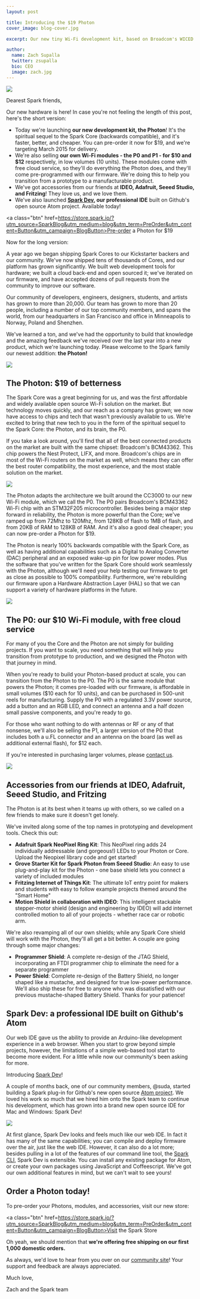 ```yaml
---
layout: post

title: Introducing the $19 Photon
cover_image: blog-cover.jpg

excerpt: Our new tiny Wi-Fi development kit, based on Broadcom's WICED architecture

author:
  name: Zach Supalla
  twitter: zsupalla
  bio: CEO
  image: zach.jpg
---
```

<div class="full"><img src="{{ site.url }}/images/photon-banner.jpg"></div>

Dearest Spark friends,

Our new hardware is here! In case you're not feeling the length of this post, here's the short version:

- Today we're launching **our new development kit, the Photon**! It's the spiritual sequel to the Spark Core (backwards compatible), and it's faster, better, and cheaper. You can pre-order it now for $19, and we're targeting March 2015 for delivery.
- We're also selling **our own Wi-Fi modules - the P0 and P1 - for $10 and $12** respectively, in low volumes (10 units). These modules come with free cloud service, so they'll do everything the Photon does, and they'll come pre-programmed with our firmware. We're doing this to help you transition from a prototype to a manufacturable product.
- We've got accessories from our friends at **IDEO, Adafruit, Seeed Studio, and Fritzing**! They love us, and we love them.
- We've also launched **[Spark Dev](http://www.github.com/spark/spark-dev), our professional IDE** built on Github's open source Atom project. Available today!

<a class="btn" href=https://store.spark.io/?utm_source=SparkBlog&utm_medium=blog&utm_term=PreOrder&utm_content=Button&utm_campaign=BlogButton>Pre-order a Photon for $19</a>

Now for the long version:

A year ago we began shipping Spark Cores to our Kickstarter backers and our community. We've now shipped tens of thousands of Cores, and our platform has grown significantly. We built web development tools for hardware; we built a cloud back-end and open sourced it; we've iterated on our firmware, and have accepted dozens of pull requests from the community to improve our software.

Our community of developers, engineers, designers, students, and artists has grown to more than 20,000. Our team has grown to more than 20 people, including a number of our top community members, and spans the world, from our headquarters in San Francisco and office in Minneapolis to Norway, Poland and Shenzhen.

We've learned a ton, and we've had the opportunity to build that knowledge and the amazing feedback we've received over the last year into a new product, which we're launching today. Please welcome to the Spark family our newest addition: **the Photon!**

<div class="full"><img src="{{ site.url }}/images/Photon.jpg"></div>

## The Photon: $19 of betterness

The Spark Core was a great beginning for us, and was the first affordable and widely available open source Wi-Fi solution on the market. But technology moves quickly, and our reach as a company has grown; we now have access to chips and tech that wasn't previously available to us. We're excited to bring that new tech to you in the form of the spiritual sequel to the Spark Core: the Photon, and its brain, the P0.

If you take a look around, you'll find that all of the best connected products on the market are built with the same chipset: Broadcom's BCM43362. This chip powers the Nest Protect, LIFX, and more. Broadcom's chips are in most of the Wi-Fi routers on the market as well, which means they can offer the best router compatibility, the most experience, and the most stable solution on the market.

<img src="{{ site.url }}/images/comparison.png">

The Photon adapts the architecture we built around the CC3000 to our new Wi-Fi module, which we call the P0. The P0 pairs Broadcom's BCM43362 Wi-Fi chip with an STM32F205 microcontroller. Besides being a major step forward in reliability, the Photon is more powerful than the Core; we've ramped up from 72Mhz to 120Mhz, from 128KB of flash to 1MB of flash, and from 20KB of RAM to 128KB of RAM. And it's also a good deal cheaper; you can now pre-order a Photon for $19.

The Photon is nearly 100% backwards compatible with the Spark Core, as well as having additional capabilities such as a Digital to Analog Converter (DAC) peripheral and an exposed wake-up pin for low power modes. Plus the software that you've written for the Spark Core should work seamlessly with the Photon, although we'll need your help testing our firmware to get as close as possible to 100% compatibility. Furthermore, we're rebuilding our firmware upon a Hardware Abstraction Layer (HAL) so that we can support a variety of hardware platforms in the future.

<div class="full"><img src="{{ site.url }}/images/P10.jpg"></div>

## The P0: our $10 Wi-Fi module, with free cloud service

For many of you the Core and the Photon are not simply for building projects. If you want to scale, you need something that will help you transition from prototype to production, and we designed the Photon with that journey in mind.

When you're ready to build your Photon-based product at scale, you can transition from the Photon to the P0. The P0 is the same module that powers the Photon; it comes pre-loaded with our firmware, is affordable in small volumes ($10 each for 10 units), and can be purchased in 500-unit reels for manufacturing. Supply the P0 with a regulated 3.3V power source, add a button and an RGB LED, and connect an antenna and a half dozen small passive components, and you're ready to go.

For those who want nothing to do with antennas or RF or any of that nonsense, we'll also be selling the P1, a larger version of the P0 that includes both a u.FL connector and an antenna on the board (as well as additional external flash), for $12 each.

If you're interested in purchasing larger volumes, please [contact us](mailto:sales@spark.io).

<div class="full"><img src="{{ site.url }}/images/Screenshotkits copy.jpg"></div>

## Accessories from our friends at IDEO, Adafruit, Seeed Studio, and Fritzing

The Photon is at its best when it teams up with others, so we called on a few friends to make sure it doesn't get lonely.

We've invited along some of the top names in prototyping and development tools. Check this out:

- **Adafruit Spark NeoPixel Ring Kit**:  This NeoPixel ring adds 24 individually addressable (and gorgeous!) LEDs to your Photon or Core. Upload the Neopixel library code and get started!
- **Grove Starter Kit for Spark Photon from Seeed Studio**: An easy to use plug-and-play kit for the Photon - one base shield lets you connect a variety of included modules
- **Fritzing Internet of Things Kit**: The ultimate IoT entry point for makers and students with easy to follow example projects themed around the "Smart Home"
- **Motion Shield in collaboration with IDEO**: This intelligent stackable stepper-motor shield (design and engineering by IDEO)  will add internet controlled motion to all of your projects - whether race car or robotic arm.

We're also revamping all of our own shields; while any Spark Core shield will work with the Photon, they'll all get a bit better. A couple are going through some major changes:

* **Programmer Shield**: A complete re-design of the JTAG Shield, incorporating an FTDI programmer chip to eliminate the need for a separate programmer
* **Power Shield**: Complete re-design of the Battery Shield, no longer shaped like a mustache, and designed for true low-power performance. We'll also ship these for free to anyone who was dissatisfied with our previous mustache-shaped Battery Shield. Thanks for your patience!

## Spark Dev: a professional IDE built on Github's Atom

Our web IDE gave us the ability to provide an Arduino-like development experience in a web browser. When you start to grow beyond simple projects, however, the limitations of a simple web-based tool start to become more evident. For a little while now our community's been asking for more.

Introducing [Spark Dev](http://www.github.com/spark/spark-dev)!

A couple of months back, one of our community members, @suda, started building a Spark plug-in for Github's new open source [Atom project](http://www.atom.io). We loved his work so much that we hired him onto the Spark team to continue his development, which has grown into a brand new open source IDE for Mac and Windows: Spark Dev!

<div class="full"><img src="{{ site.url }}/images/IDE.jpg"></div>

At first glance, Spark Dev looks and feels much like our web IDE. In fact it has many of the same capabilities; you can compile and deploy firmware over the air, just like the web IDE. However, it can also do a lot more; besides pulling in a lot of the features of our command line tool, the [Spark CLI](http://www.github.com/spark/spark-cli), Spark Dev is extensible. You can install any existing package for Atom, or create your own packages using JavaScript and Coffeescript. We've got our own additional features in mind, but we can't wait to see yours!

## Order a Photon today!

To pre-order your Photons, modules, and accessories, visit our new store:

<a class="btn" href=https://store.spark.io/?utm_source=SparkBlog&utm_medium=blog&utm_term=PreOrder&utm_content=Button&utm_campaign=BlogButton>Visit the Spark Store</a>

Oh yeah, we should mention that **we're offering free shipping on our first 1,000 domestic orders.**

As always, we'd love to hear from you over on our [community site](http://community.spark.io/)! Your support and feedback are always appreciated.

Much love,

Zach and the Spark team

